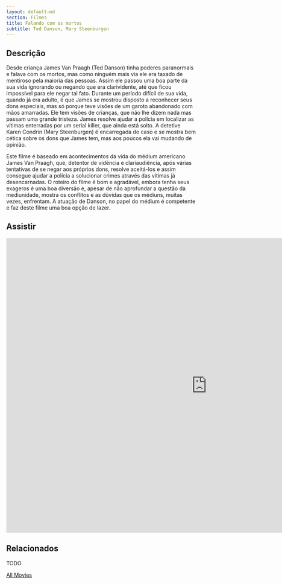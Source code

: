 ```yaml
---
layout: default-md
section: Filmes
title: Falando com os mortos
subtitle: Ted Danson, Mary Steenburgen
---
```


## Descrição
Desde criança James Van Praagh (Ted Danson) tinha poderes paranormais e falava com os mortos, mas como ninguém mais via ele era taxado de mentiroso pela maioria das pessoas. Assim ele passou uma boa parte da sua vida ignorando ou negando que era clarividente, até que ficou impossível para ele negar tal fato. Durante um período difícil de sua vida, quando já era adulto, é que James se mostrou disposto a reconhecer seus dons especiais, mas só porque teve visões de um garoto abandonado com mãos amarradas. Ele tem visões de crianças, que não lhe dizem nada mas passam uma grande tristeza. James resolve ajudar a polícia em localizar as vítimas enterradas por um serial killer, que ainda está solto. A detetive Karen Condrin (Mary Steenburgen) é encarregada do caso e se mostra bem cética sobre os dons que James tem, mas aos poucos ela vai mudando de opinião.

Este filme é baseado em acontecimentos da vida do médium americano James Van Praagh, que, detentor de vidência e clariaudiência, após várias tentativas de se negar aos próprios dons, resolve aceitá-los e assim consegue ajudar a polícia a solucionar crimes através das vítimas já desencarnadas. 
O roteiro do filme é bom e agradável, embora tenha seus exageros é uma boa diversão e, apesar de não aprofundar a questão da mediunidade, mostra os conflitos e as dúvidas que os médiuns, muitas vezes, enfrentam. A atuação de Danson, no papel do médium é competente e faz deste filme uma boa opção de lazer.


## Assistir
<iframe width="1063" height="781" src="https://www.youtube.com/embed/QGdkVee8D-k" frameborder="0" allow="accelerometer; autoplay; encrypted-media; gyroscope; picture-in-picture" allowfullscreen></iframe>

## Relacionados
TODO


<a href="/movies" class="button">All Movies</a>